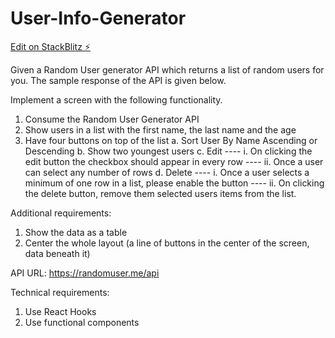 # User-Info-Generator

[Edit on StackBlitz ⚡️](https://stackblitz.com/edit/react-ts-nvgw5g)

Given a Random User generator API which returns a list of random users for you. The sample response of the API is given below.

Implement a screen with the following functionality.

1. Consume the Random User Generator API
2. Show users in a list with the first name, the last name and the age
3. Have four buttons on top of the list
   a. Sort User By Name Ascending or Descending
   b. Show two youngest users
   c. Edit
   ---- i. On clicking the edit button the checkbox should appear in every row
   ---- ii. Once a user can select any number of rows
   d. Delete
   ---- i. Once a user selects a minimum of one row in a list, please enable the button
   ---- ii. On clicking the delete button, remove them selected users items from the list.

Additional requirements:

1. Show the data as a table
2. Center the whole layout (a line of buttons in the center of the screen, data beneath it)

API URL: https://randomuser.me/api

Technical requirements:

1. Use React Hooks
2. Use functional components
